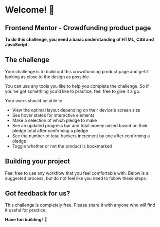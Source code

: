 # Welcome! 👋

## Frontend Mentor - Crowdfunding product page

**To do this challenge, you need a basic understanding of HTML, CSS and JavaScript.**

## The challenge

Your challenge is to build out this crowdfunding product page and get it looking as close to the design as possible.

You can use any tools you like to help you complete the challenge. So if you've got something you'd like to practice, feel free to give it a go.

Your users should be able to:

- View the optimal layout depending on their device's screen size
- See hover states for interactive elements
- Make a selection of which pledge to make
- See an updated progress bar and total money raised based on their pledge total after confirming a pledge
- See the number of total backers increment by one after confirming a pledge
- Toggle whether or not the product is bookmarked

## Building your project

Feel free to use any workflow that you feel comfortable with. Below is a suggested process, but do not feel like you need to follow these steps:

## Got feedback for us?

This challenge is completely free. Please share it with anyone who will find it useful for practice.

**Have fun building!** 🚀
